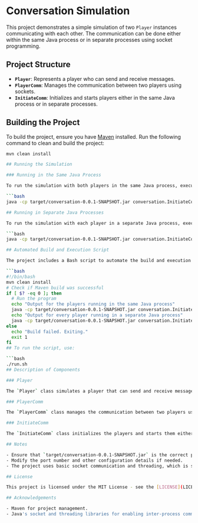 # Conversation Simulation

This project demonstrates a simple simulation of two `Player` instances communicating with each other. The communication can be done either within the same Java process or in separate processes using socket programming.

## Project Structure

- **`Player`**: Represents a player who can send and receive messages.
- **`PlayerComm`**: Manages the communication between two players using sockets.
- **`InitiateComm`**: Initializes and starts players either in the same Java process or in separate processes.

## Building the Project

To build the project, ensure you have [Maven](https://maven.apache.org/) installed. Run the following command to clean and build the project:

```bash
mvn clean install

## Running the Simulation

### Running in the Same Java Process

To run the simulation with both players in the same Java process, execute the following command:

```bash
java -cp target/conversation-0.0.1-SNAPSHOT.jar conversation.InitiateComm

## Running in Separate Java Processes

To run the simulation with each player in a separate Java process, execute the following command:

```bash
java -cp target/conversation-0.0.1-SNAPSHOT.jar conversation.InitiateComm "separate-process"

## Automated Build and Execution Script

The project includes a Bash script to automate the build and execution process. Save the following script as `run.sh` and make it executable with `chmod +x run.sh`.

```bash
#!/bin/bash
mvn clean install
# Check if Maven build was successful
if [ $? -eq 0 ]; then
  # Run the program
  echo "Output for the players running in the same Java process"
  java -cp target/conversation-0.0.1-SNAPSHOT.jar conversation.InitiateComm
  echo "Output for every player running in a separate Java process"
  java -cp target/conversation-0.0.1-SNAPSHOT.jar conversation.InitiateComm "separate-process"
else
  echo "Build failed. Exiting."
  exit 1
fi
## To run the script, use:

```bash
./run.sh
## Description of Components

### Player

The `Player` class simulates a player that can send and receive messages. It maintains a message counter to track the number of messages sent.

### PlayerComm

The `PlayerComm` class manages the communication between two players using sockets. Depending on the argument provided (`Player1` or `Player2`), it either starts a server or connects as a client.

### InitiateComm

The `InitiateComm` class initializes the players and starts them either in the same process or in separate processes, based on the command-line arguments.

## Notes

- Ensure that `target/conversation-0.0.1-SNAPSHOT.jar` is the correct path to the built JAR file.
- Modify the port number and other configuration details if needed.
- The project uses basic socket communication and threading, which is suitable for simple simulations but may need adjustments for more complex scenarios.

## License

This project is licensed under the MIT License - see the [LICENSE](LICENSE) file for details.

## Acknowledgements

- Maven for project management.
- Java's socket and threading libraries for enabling inter-process communication.


